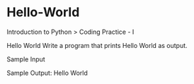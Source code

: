 # Hello-World
Introduction to Python > Coding Practice - I

Hello World
Write a program that prints Hello World as output.

Sample Input



Sample Output:
Hello World
